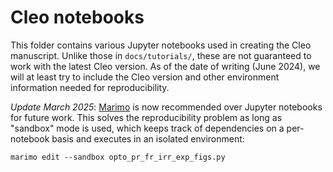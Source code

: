 # Cleo notebooks
This folder contains various Jupyter notebooks used in creating the Cleo manuscript.
Unlike those in `docs/tutorials/`, these are not guaranteed to work with the latest Cleo version.
As of the date of writing (June 2024), we will at least try to include the Cleo version and other environment information needed for reproducibility.

*Update March 2025*: [Marimo](https://marimo.io) is now recommended over Jupyter notebooks for future work.
This solves the reproducibility problem as long as "sandbox" mode is used, which keeps track of dependencies on a per-notebook basis and executes in an isolated environment:
```
marimo edit --sandbox opto_pr_fr_irr_exp_figs.py
```